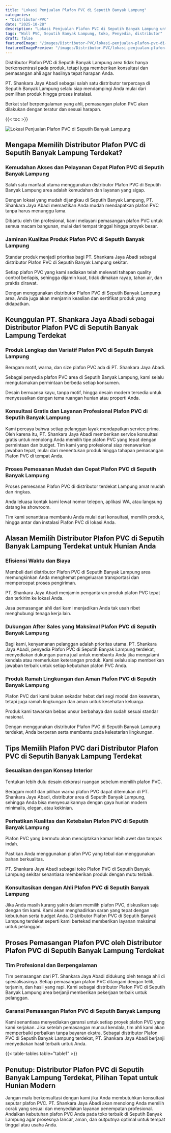 ```yaml
---
title: "Lokasi Penjualan Plafon PVC di Seputih Banyak Lampung"
categories:
- "Distributor-PVC"
date: "2025-10-28"
description: "Lokasi Penjualan Plafon PVC di Seputih Banyak Lampung untuk tempat tinggal, kantor, dan ritel. Material terbaik, variasi motif, warna elegan, beserta layanan penempatan ditangani oleh teknisi ahli serta garansi resmi!|Layanan distribusi Plafon PVC di Seputih Banyak Lampung untuk kebutuhan rumah, kantor, atau ritel, dengan produk berkualitas dan instalasi oleh tenaga ahli ahli serta garansi resmi.|Pilihan Plafon PVC di Seputih Banyak Lampung yang terpercaya bagi hunian, perkantoran, dan toko, dengan panel berkualitas dan pemasangan ditangani oleh tim ahli dan kepastian resmi.|Penyediaan Plafon PVC di Seputih Banyak Lampung bagi tempat tinggal, perkantoran, serta toko, dengan panel terbaik dan pemasangan dikerjakan oleh tenaga ahli berpengalaman, dilengkapi beserta garansi resmi.}"
tags: "Wall PVC, Seputih Banyak Lampung, toko, Penyedia, distributor"
draft: false
featuredImage: "/images/Distributor-PVC/lokasi-penjualan-plafon-pvc-di-seputih-banyak-lampung.png"
featuredImagePreview: "/images/Distributor-PVC/lokasi-penjualan-plafon-pvc-di-seputih-banyak-lampung.png"
---
```


Distributor Plafon PVC di Seputih Banyak Lampung area tidak hanya berkonsentrasi pada produk, tetapi juga memberikan konsultasi dan pemasangan ahli agar hasilnya tepat harapan Anda.

PT. Shankara Jaya Abadi sebagai salah satu distributor terpercaya di Seputih Banyak Lampung selalu siap mendampingi Anda mulai dari pemilihan produk hingga proses instalasi.

Berkat staf berpengalaman yang ahli, pemasangan plafon PVC akan dilakukan dengan teratur dan sesuai harapan.

{{< toc >}}

![Lokasi Penjualan Plafon PVC di Seputih Banyak Lampung](/images/Distributor-PVC/Lokasi-Penjualan-Plafon-PVC-di-Seputih-Banyak-Lampung.png)

## Mengapa Memilih Distributor Plafon PVC di Seputih Banyak Lampung Terdekat?

### Kemudahan Akses dan Pelayanan Cepat Plafon PVC di Seputih Banyak Lampung

Salah satu manfaat utama menggunakan distributor Plafon PVC di Seputih Banyak Lampung area adalah kemudahan dan layanan yang sigap.

Dengan lokasi yang mudah dijangkau di Seputih Banyak Lampung, PT. Shankara Jaya Abadi memastikan Anda mudah mendapatkan plafon PVC tanpa harus menunggu lama.

Dibantu oleh tim profesional, kami melayani pemasangan plafon PVC untuk semua macam bangunan, mulai dari tempat tinggal hingga proyek besar.

### Jaminan Kualitas Produk Plafon PVC di Seputih Banyak Lampung

Standar produk menjadi prioritas bagi PT. Shankara Jaya Abadi sebagai distributor Plafon PVC di Seputih Banyak Lampung sekitar.

Setiap plafon PVC yang kami sediakan telah melewati tahapan quality control berlapis, sehingga dijamin kuat, tidak dimakan rayap, tahan air, dan praktis dirawat.

Dengan menggunakan distributor Plafon PVC di Seputih Banyak Lampung area, Anda juga akan menjamin keaslian dan sertifikat produk yang didapatkan.

## Keunggulan PT. Shankara Jaya Abadi sebagai Distributor Plafon PVC di Seputih Banyak Lampung Terdekat

### Produk Lengkap dan Variatif Plafon PVC di Seputih Banyak Lampung

Beragam motif, warna, dan size plafon PVC ada di PT. Shankara Jaya Abadi.

Sebagai penyedia plafon PVC area di Seputih Banyak Lampung, kami selalu mengutamakan permintaan berbeda setiap konsumen.

Desain bernuansa kayu, tanpa motif, hingga desain modern tersedia untuk menyesuaikan dengan tema ruangan hunian atau properti Anda.

### Konsultasi Gratis dan Layanan Profesional Plafon PVC di Seputih Banyak Lampung

Kami percaya bahwa setiap pelanggan layak mendapatkan service prima. Oleh karena itu, PT. Shankara Jaya Abadi memberikan service konsultasi gratis untuk menolong Anda memilih tipe plafon PVC yang tepat dengan permintaan dan budget. Tim kami yang profesional siap menawarkan jawaban tepat, mulai dari menentukan produk hingga tahapan pemasangan Plafon PVC di tempat Anda.

### Proses Pemesanan Mudah dan Cepat Plafon PVC di Seputih Banyak Lampung

Proses pemesanan Plafon PVC di distributor terdekat Lampung amat mudah dan ringkas.

Anda leluasa kontak kami lewat nomor telepon, aplikasi WA, atau langsung datang ke showroom.

Tim kami senantiasa membantu Anda mulai dari konsultasi, memilih produk, hingga antar dan instalasi Plafon PVC di lokasi Anda.

## Alasan Memilih Distributor Plafon PVC di Seputih Banyak Lampung Terdekat untuk Hunian Anda

### Efisiensi Waktu dan Biaya

Membeli dari distributor Plafon PVC di Seputih Banyak Lampung area memungkinkan Anda menghemat pengeluaran transportasi dan mempercepat proses pengiriman.

PT. Shankara Jaya Abadi menjamin pengantaran produk plafon PVC tepat dan terkirim ke lokasi Anda.

Jasa pemasangan ahli dari kami menjadikan Anda tak usah ribet menghubungi tenaga kerja lain.

### Dukungan After Sales yang Maksimal Plafon PVC di Seputih Banyak Lampung

Bagi kami, kenyamanan pelanggan adalah prioritas utama. PT. Shankara Jaya Abadi, penyedia Plafon PVC di Seputih Banyak Lampung terdekat, menyediakan dukungan purna jual untuk membantu Anda jika mengalami kendala atau memerlukan keterangan produk. Kami selalu siap memberikan jawaban terbaik untuk setiap kebutuhan plafon PVC Anda.

### Produk Ramah Lingkungan dan Aman Plafon PVC di Seputih Banyak Lampung

Plafon PVC dari kami bukan sekadar hebat dari segi model dan keawetan, tetapi juga ramah lingkungan dan aman untuk kesehatan keluarga.

Produk kami tawarkan bebas unsur berbahaya dan sudah sesuai standar nasional.

Dengan menggunakan distributor Plafon PVC di Seputih Banyak Lampung terdekat, Anda berperan serta membantu pada kelestarian lingkungan.

## Tips Memilih Plafon PVC dari Distributor Plafon PVC di Seputih Banyak Lampung Terdekat

### Sesuaikan dengan Konsep Interior

Tentukan lebih dulu desain dekorasi ruangan sebelum memilih plafon PVC.

Beragam motif dan pilihan warna plafon PVC dapat ditemukan di PT. Shankara Jaya Abadi, distributor area di Seputih Banyak Lampung, sehingga Anda bisa menyesuaikannya dengan gaya hunian modern minimalis, elegan, atau kekinian.

### Perhatikan Kualitas dan Ketebalan Plafon PVC di Seputih Banyak Lampung

Plafon PVC yang bermutu akan menciptakan kamar lebih awet dan tampak indah.

Pastikan Anda menggunakan plafon PVC yang tebal dan menggunakan bahan berkualitas.

PT. Shankara Jaya Abadi sebagai toko Plafon PVC di Seputih Banyak Lampung sekitar senantiasa memberikan produk dengan mutu terbaik.

### Konsultasikan dengan Ahli Plafon PVC di Seputih Banyak Lampung

Jika Anda masih kurang yakin dalam memilih plafon PVC, diskusikan saja dengan tim kami. Kami akan menghadirkan saran yang tepat dengan kebutuhan serta budget Anda. Distributor Plafon PVC di Seputih Banyak Lampung terdekat seperti kami bertekad memberikan layanan maksimal untuk pelanggan.

## Proses Pemasangan Plafon PVC oleh Distributor Plafon PVC di Seputih Banyak Lampung Terdekat

### Tim Profesional dan Berpengalaman

Tim pemasangan dari PT. Shankara Jaya Abadi didukung oleh tenaga ahli di spesialisasinya. Setiap pemasangan plafon PVC ditangani dengan teliti, terjamin, dan hasil yang rapi. Kami sebagai distributor Plafon PVC di Seputih Banyak Lampung area berjanji memberikan pekerjaan terbaik untuk pelanggan.

### Garansi Pemasangan Plafon PVC di Seputih Banyak Lampung

Kami senantiasa menyediakan garansi untuk setiap proyek plafon PVC yang kami kerjakan. Jika setelah pemasangan muncul kendala, tim ahli kami akan memperbaiki perbaikan tanpa bayaran ekstra. Sebagai distributor Plafon PVC di Seputih Banyak Lampung terdekat, PT. Shankara Jaya Abadi berjanji menyediakan hasil terbaik untuk Anda.

{{< table-tables table="table1" >}}

## Penutup: Distributor Plafon PVC di Seputih Banyak Lampung Terdekat, Pilihan Tepat untuk Hunian Modern

Jangan malu berkonsultasi dengan kami jika Anda membutuhkan konsultasi seputar plafon PVC. PT. Shankara Jaya Abadi akan menolong Anda memilih corak yang sesuai dan menyediakan layanan penempatan profesional. Andalkan kebutuhan plafon PVC Anda pada toko terbaik di Seputih Banyak Lampung agar prosesnya lancar, aman, dan outputnya optimal untuk tempat tinggal atau usaha Anda.
